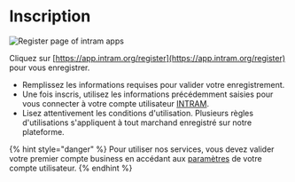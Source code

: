 # Inscription

![Register page of intram apps](<../.gitbook/assets/Capture d’écran 2022-06-18 à 07.41.37.png>)

Cliquez sur [https://app.intram.org/register](https://app.intram.org/register) pour vous enregistrer.

* Remplissez les informations requises pour valider votre enregistrement.
* Une fois inscris, utilisez les informations précédemment saisies pour vous connecter à votre compte utilisateur [INTRAM](https://intram.org).
* Lisez attentivement les conditions d'utilisation. Plusieurs règles d'utilisations s'appliquent à tout marchand enregistré sur notre plateforme.

{% hint style="danger" %}
Pour utiliser nos services, vous devez valider votre premier compte business en accédant aux [paramètres](https://app.intram.org/settings) de votre compte utilisateur.
{% endhint %}
